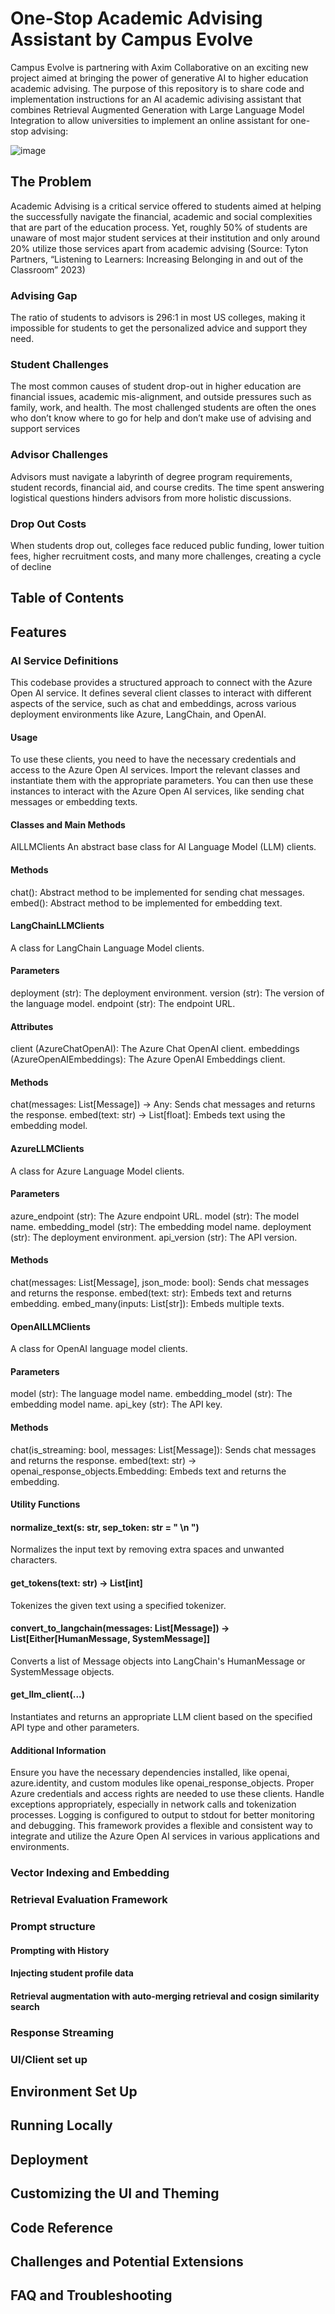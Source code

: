 # One-Stop Academic Advising Assistant by Campus Evolve 
Campus Evolve is partnering with Axim Collaborative on an exciting new project aimed at bringing the power of generative AI to higher education academic advising.  The purpose of this repository is to share code and implementation instructions for an AI academic adivising assistant that combines Retrieval Augmented Generation with Large Language Model Integration to allow universities to implement an online assistant for one-stop advising:

![image](https://github.com/CampusGPT-ai/GAI_Academic_Adivising_Assistant_MVP/assets/142542882/c3a2215e-12b2-486b-a175-47a892dbac3f)

## The Problem
Academic Advising is a critical service offered to students aimed at helping the successfully navigate the financial, academic and social complexities that are part of the education process.  Yet, roughly 50% of students are unaware of most major student services at their institution and only around 20% utilize those services apart from academic advising (Source: Tyton Partners, “Listening to Learners: Increasing Belonging in and out of the Classroom” 2023​) 

### Advising Gap
​​The ratio of students to advisors is 296:1 in most US colleges, making it impossible for students to get the personalized advice and support they need.

### Student Challenges 
The most common causes of student drop-out in higher education are financial issues, academic mis-alignment, and outside pressures such as family, work, and health. The most challenged students are often the ones who don’t know where to go for help and don’t make use of advising and support services

### Advisor Challenges
Advisors must navigate a labyrinth of degree program requirements, student records, financial aid, and course credits. The time spent answering logistical questions hinders advisors from more holistic discussions.

### Drop Out Costs
When students drop out, colleges face reduced public funding, lower tuition fees, higher recruitment costs, and many more challenges, creating a cycle of decline

## Table of Contents

## Features

### AI Service Definitions
This codebase provides a structured approach to connect with the Azure Open AI service. It defines several client classes to interact with different aspects of the service, such as chat and embeddings, across various deployment environments like Azure, LangChain, and OpenAI.

#### Usage
To use these clients, you need to have the necessary credentials and access to the Azure Open AI services. Import the relevant classes and instantiate them with the appropriate parameters. You can then use these instances to interact with the Azure Open AI services, like sending chat messages or embedding texts.

#### Classes and Main Methods
AILLMClients
An abstract base class for AI Language Model (LLM) clients.

#### Methods
chat(): Abstract method to be implemented for sending chat messages.
embed(): Abstract method to be implemented for embedding text.

#### LangChainLLMClients
A class for LangChain Language Model clients.

#### Parameters
deployment (str): The deployment environment.
version (str): The version of the language model.
endpoint (str): The endpoint URL.
#### Attributes
client (AzureChatOpenAI): The Azure Chat OpenAI client.
embeddings (AzureOpenAIEmbeddings): The Azure OpenAI Embeddings client.
#### Methods
chat(messages: List[Message]) -> Any: Sends chat messages and returns the response.
embed(text: str) -> List[float]: Embeds text using the embedding model.

#### AzureLLMClients
A class for Azure Language Model clients.

#### Parameters
azure_endpoint (str): The Azure endpoint URL.
model (str): The model name.
embedding_model (str): The embedding model name.
deployment (str): The deployment environment.
api_version (str): The API version.
#### Methods
chat(messages: List[Message], json_mode: bool): Sends chat messages and returns the response.
embed(text: str): Embeds text and returns embedding.
embed_many(inputs: List[str]): Embeds multiple texts.

#### OpenAILLMClients
A class for OpenAI language model clients.

#### Parameters
model (str): The language model name.
embedding_model (str): The embedding model name.
api_key (str): The API key.
#### Methods
chat(is_streaming: bool, messages: List[Message]): Sends chat messages and returns the response.
embed(text: str) -> openai_response_objects.Embedding: Embeds text and returns the embedding.

#### Utility Functions
#### normalize_text(s: str, sep_token: str = " \n ")
Normalizes the input text by removing extra spaces and unwanted characters.

#### get_tokens(text: str) -> List[int]
Tokenizes the given text using a specified tokenizer.

#### convert_to_langchain(messages: List[Message]) -> List[Either[HumanMessage, SystemMessage]]
Converts a list of Message objects into LangChain's HumanMessage or SystemMessage objects.

#### get_llm_client(...)
Instantiates and returns an appropriate LLM client based on the specified API type and other parameters.

#### Additional Information
Ensure you have the necessary dependencies installed, like openai, azure.identity, and custom modules like openai_response_objects.
Proper Azure credentials and access rights are needed to use these clients.
Handle exceptions appropriately, especially in network calls and tokenization processes.
Logging is configured to output to stdout for better monitoring and debugging.
This framework provides a flexible and consistent way to integrate and utilize the Azure Open AI services in various applications and environments.

### Vector Indexing and Embedding
### Retrieval Evaluation Framework
### Prompt structure
#### Prompting with History
#### Injecting student profile data
#### Retrieval augmentation with auto-merging retrieval and cosign similarity search
### Response Streaming
###  UI/Client set up

## Environment Set Up

## Running Locally

## Deployment

## Customizing the UI and Theming

## Code Reference 

## Challenges and Potential Extensions

## FAQ and Troubleshooting


